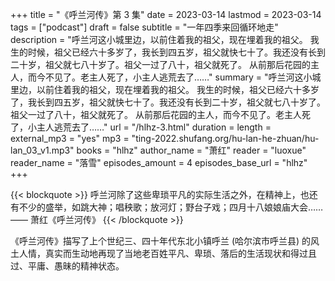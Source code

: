 +++
title = "《呼兰河传》第 3 集"
date = 2023-03-14
lastmod = 2023-03-14
tags = ["podcast"]
draft = false
subtitle = "一年四季来回循环地走"
description = "呼兰河这小城里边，以前住着我的祖父，现在埋着我的祖父。 我生的时候，祖父已经六十多岁了，我长到四五岁，祖父就快七十了。我还没有长到二十岁，祖父就七八十岁了。祖父一过了八十，祖父就死了。 从前那后花园的主人，而今不见了。老主人死了，小主人逃荒去了……"
summary = "呼兰河这小城里边，以前住着我的祖父，现在埋着我的祖父。 我生的时候，祖父已经六十多岁了，我长到四五岁，祖父就快七十了。我还没有长到二十岁，祖父就七八十岁了。祖父一过了八十，祖父就死了。 从前那后花园的主人，而今不见了。老主人死了，小主人逃荒去了……"
url = "/hlhz-3.html"
duration = 
length = 
external_mp3 = "yes"
mp3 = "ting-2022.shufang.org/hu-lan-he-zhuan/hu-lan_03_v1.mp3"
books = "hlhz"
author_name = "萧红"
reader = "luoxue"
reader_name = "落雪"
episodes_amount = 4
episodes_base_url = "hlhz"
+++

{{< blockquote >}}
呼兰河除了这些卑琐平凡的实际生活之外，在精神上，也还有不少的盛举，如跳大神；唱秧歌；放河灯；野台子戏；四月十八娘娘庙大会……  
—— 萧红《呼兰河传》
{{< /blockquote >}}

《呼兰河传》描写了上个世纪三、四十年代东北小镇呼兰 (哈尔滨市呼兰县) 的风土人情，真实而生动地再现了当地老百姓平凡、卑琐、落后的生活现状和得过且过、平庸、愚昧的精神状态。
